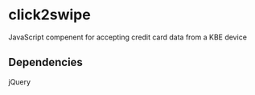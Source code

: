 # click2swipe

JavaScript compenent for accepting credit card data from a KBE device

## Dependencies

jQuery
